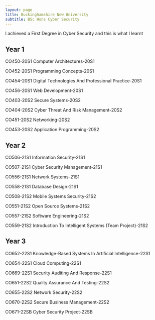 ```yaml
---
layout: page
title: Buckinghamshire New University
subtitle: BSc Hons Cyber Security
---
```


I achieved a First Degree in Cyber Security and this is what I learnt

## Year 1

CO450-20S1 Computer Architectures-20S1

CO452-20S1 Programming Concepts-20S1

CO454-20S1 Digital Technologies And Professional Practice-20S1

CO456-20S1 Web Development-20S1

CO403-20S2 Secure Systems-20S2

CO404-20S2 Cyber Threat And Risk Management-20S2

CO451-20S2 Networking-20S2

CO453-20S2 Application Programming-20S2

## Year 2

CO506-21S1 Information Security-21S1

CO507-21S1 Cyber Security Management-21S1

CO556-21S1 Network Systems-21S1

CO558-21S1 Database Design-21S1

CO508-21S2 Mobile Systems Security-21S2

CO551-21S2 Open Source Systems-21S2

CO557-21S2 Software Engineering-21S2

CO559-21S2 Introduction To Intelligent Systems (Team Project)-21S2

## Year 3

CO652-22S1 Knowledge-Based Systems In Artificial Intelligence-22S1

CO654-22S1 Cloud Computing-22S1

CO669-22S1 Security Auditing And Response-22S1

CO651-22S2 Quality Assurance And Testing-22S2

CO655-22S2 Network Security-22S2

CO670-22S2 Secure Business Management-22S2

CO671-22SB Cyber Security Project-22SB
